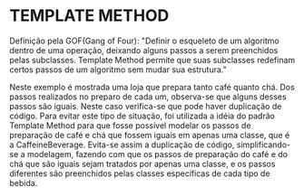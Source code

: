 TEMPLATE METHOD
===============

Definição pela GOF(Gang of Four): "Definir o esqueleto de um algoritmo dentro de uma operação, deixando alguns passos a serem
                                   preenchidos pelas subclasses. Template Method permite que suas subclasses redefinam certos 
                                   passos de um algoritmo sem mudar sua estrutura."

Neste exemplo é mostrada uma loja que prepara tanto café quanto chá. Dos passos realizados no preparo de cada um, observa-se que
alguns desses passos são iguais. Neste caso verifica-se que pode haver duplicação de código. Para evitar este tipo de situação,
foi utilizada a idéia do padrão Template Method para que fosse possível modelar os passos de preparação de café e chá que fossem 
iguais em apenas uma classe, que é a CaffeineBeverage. Evita-se assim a duplicação de código, simplificando-se a modelagem,
fazendo com que os passos de preparação do café e do chá que são iguais sejam tratados por apenas uma classe, e os passos diferentes
são preenchidos pelas classes específicas de cada tipo de bebida.
